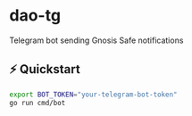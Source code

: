 # dao-tg

Telegram bot sending Gnosis Safe notifications

## ⚡ Quickstart

```sh
export BOT_TOKEN="your-telegram-bot-token"
go run cmd/bot
```
